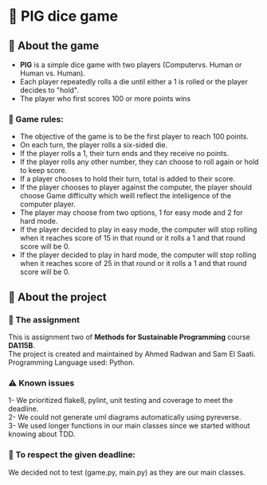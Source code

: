 # 🐷 PIG dice game

## 🎲 About the game  
- **PIG** is a simple dice game with two players (Computervs. Human or Human vs. Human). 
- Each player repeatedly rolls a die until either a 1 is rolled or the player decides to "hold". 
- The player who first scores 100 or more points wins

### 📖 Game rules:
- The objective of the game is to be the first player to reach 100 points.                                     
- On each turn, the player rolls a six-sided die. 
- If the player rolls a 1, their turn ends and they receive no points.                                       
- If the player rolls any other number, they can choose to roll again or hold to keep score.                                                              
- If a player chooses to hold their turn, total is added to their score.
- If the player chooses to player against the computer, the player should choose Game difficulty 
which weill reflect the inteliigence of the computer player. 
- The player may choose from two options, 1 for easy mode  and 2 for hard mode. 
- If the player decided to play in easy mode, 
the computer will stop rolling when it reaches score of 15 in that round 
or it rolls a 1 and that round score will be 0.
- If the player decided to play in hard mode,
 the computer will stop rolling when it reaches score of 25 in that round
  or it rolls a 1 and that round score will be 0.


## 🐍 About the project

### 📝 The assignment

This is assignment two of **Methods for Sustainable Programming** course **DA115B**.
<br>The project is created and maintained by Ahmed Radwan and Sam El Saati.
<br>Programming Language used: Python.

### ⚠️ Known issues

1- We prioritized flake8, pylint, unit testing and coverage to meet the deadline.
<br>2- We could not generate uml diagrams automatically using pyreverse.
<br>3- We used longer functions in our main classes since we started without knowing about TDD.

### 🙏 To respect the given deadline:
We decided not to test (game.py, main.py) as they are our main classes.





